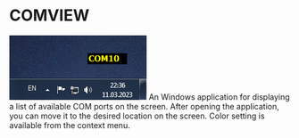 # COMVIEW
![Screenshot](demoview.PNG)
An Windows application for displaying a list of available COM ports on the screen.
After opening the application, you can move it to the desired location on the screen.
Color setting is available from the context menu.
